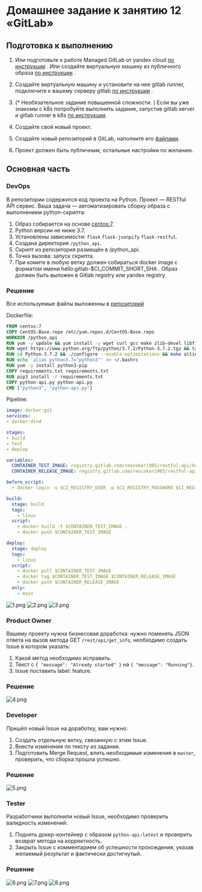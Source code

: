 # Домашнее задание к занятию 12 «GitLab»

## Подготовка к выполнению


1. Или подготовьте к работе Managed GitLab от yandex cloud [по инструкции](https://cloud.yandex.ru/docs/managed-gitlab/operations/instance/instance-create) .
Или создайте виртуальную машину из публичного образа [по инструкции](https://cloud.yandex.ru/marketplace/products/yc/gitlab ) .
2. Создайте виртуальную машину и установите на нее gitlab runner, подключите к вашему серверу gitlab  [по инструкции](https://docs.gitlab.com/runner/install/linux-repository.html) .

3. (* Необязательное задание повышенной сложности. )  Если вы уже знакомы с k8s попробуйте выполнить задание, запустив gitlab server и gitlab runner в k8s  [по инструкции](https://cloud.yandex.ru/docs/tutorials/infrastructure-management/gitlab-containers). 

4. Создайте свой новый проект.
5. Создайте новый репозиторий в GitLab, наполните его [файлами](./repository).
6. Проект должен быть публичным, остальные настройки по желанию.

## Основная часть

### DevOps

В репозитории содержится код проекта на Python. Проект — RESTful API сервис. Ваша задача — автоматизировать сборку образа с выполнением python-скрипта:

1. Образ собирается на основе [centos:7](https://hub.docker.com/_/centos?tab=tags&page=1&ordering=last_updated).
2. Python версии не ниже 3.7.
3. Установлены зависимости: `flask` `flask-jsonpify` `flask-restful`.
4. Создана директория `/python_api`.
5. Скрипт из репозитория размещён в /python_api.
6. Точка вызова: запуск скрипта.
7. При комите в любую ветку должен собираться docker image с форматом имени hello:gitlab-$CI_COMMIT_SHORT_SHA . Образ должен быть выложен в Gitlab registry или yandex registry.   

### Решение

Все используемые файлы выложенны в [репозиторий](./repository/)

Dockerfile:
```dockerfile
FROM centos:7
COPY CentOS-Base.repo /etc/yum.repos.d/CentOS-Base.repo
WORKDIR /python_api
RUN yum -y update && yum install -y wget curl gcc make zlib-devel libffi-devel
RUN wget https://www.python.org/ftp/python/3.7.2/Python-3.7.2.tgz && tar xzf Python-3.7.2.tgz
RUN cd Python-3.7.2 && ./configure --enable-optimizations && make altinstall
RUN echo 'alias python3.7="python3"' >> ~/.bashrc
RUN yum -y install python3-pip
COPY requirements.txt requirements.txt
RUN pip3 install -r requirements.txt
COPY python-api.py python-api.py
CMD ["python3", "python-api.py"]
```
Pipeline:
```yaml
image: docker:git
services:
- docker:dind

stages:
- build
- test
- deploy

variables:
  CONTAINER_TEST_IMAGE: registry.gitlab.com/reocoker1985/restful-api/hello:gitlab-$CI_COMMIT_SHORT_SHA
  CONTAINER_RELEASE_IMAGE: registry.gitlab.com/reocoker1985/restful-api/python-api:latest

before_script:
  - docker login -u $CI_REGISTRY_USER -p $CI_REGISTRY_PASSWORD $CI_REGISTRY

build:
  stage: build
  tags:
    - linux
  script:
    - docker build -t $CONTAINER_TEST_IMAGE .
    - docker push $CONTAINER_TEST_IMAGE

deploy:
  stage: deploy
  tags:
    - linux
  script:
    - docker pull $CONTAINER_TEST_IMAGE
    - docker tag $CONTAINER_TEST_IMAGE $CONTAINER_RELEASE_IMAGE
    - docker push $CONTAINER_RELEASE_IMAGE
  only:
    - main
```
![1.png](./img/1.png)
![2.png](./img/2.png)
![3.png](./img/3.png)

### Product Owner

Вашему проекту нужна бизнесовая доработка: нужно поменять JSON ответа на вызов метода GET `/rest/api/get_info`, необходимо создать Issue в котором указать:

1. Какой метод необходимо исправить.
2. Текст с `{ "message": "Already started" }` на `{ "message": "Running"}`.
3. Issue поставить label: feature.

### Решение

![4.png](./img/4.png)

### Developer

Пришёл новый Issue на доработку, вам нужно:

1. Создать отдельную ветку, связанную с этим Issue.
2. Внести изменения по тексту из задания.
3. Подготовить Merge Request, влить необходимые изменения в `master`, проверить, что сборка прошла успешно.

### Решение

![5.png](./img/5.png)

### Tester

Разработчики выполнили новый Issue, необходимо проверить валидность изменений:

1. Поднять докер-контейнер с образом `python-api:latest` и проверить возврат метода на корректность.
2. Закрыть Issue с комментарием об успешности прохождения, указав желаемый результат и фактически достигнутый.


### Решение

![6.png](./img/6.png)
![7.png](./img/7.png)
![8.png](./img/8.png)
